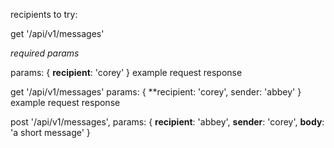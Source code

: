 recipients to try:

get '/api/v1/messages'

*required params*


params: {
  **recipient**: 'corey'
}
example request
response

get '/api/v1/messages'
params: {
  **recipient: 'corey',
  sender: 'abbey' }
example request
response



post '/api/v1/messages',
params: {
  **recipient**: 'abbey',
  **sender**: 'corey',
  **body**: 'a short message'
}
